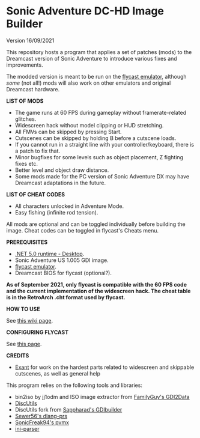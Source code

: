 # Sonic Adventure DC-HD Image Builder

Version 16/09/2021

This repository hosts a program that applies a set of patches (mods) to the Dreamcast version of Sonic Adventure to introduce various fixes and improvements.

The modded version is meant to be run on the [flycast emulator](https://flyinghead.github.io/flycast-builds), although *some* (not all!) mods will also work on other emulators and original Dreamcast hardware.

**LIST OF MODS**

- The game runs at 60 FPS during gameplay without framerate-related glitches.
- Widescreen hack without model clipping or HUD stretching.
- All FMVs can be skipped by pressing Start.
- Cutscenes can be skipped by holding B before a cutscene loads.
- If you cannot run in a straight line with your controller/keyboard, there is a patch to fix that.
- Minor bugfixes for some levels such as object placement, Z fighting fixes etc.
- Better level and object draw distance.
- Some mods made for the PC version of Sonic Adventure DX may have Dreamcast adaptations in the future.

**LIST OF CHEAT CODES**
- All characters unlocked in Adventure Mode.
- Easy fishing (infinite rod tension).


All mods are optional and can be toggled individually before building the image. Cheat codes can be toggled in flycast's Cheats menu.


**PREREQUISITES**

- [.NET 5.0 runtime - Desktop](https://dotnet.microsoft.com/download/dotnet/thank-you/runtime-desktop-5.0.10-windows-x86-installer).
- Sonic Adventure US 1.005 GDI image.
- [flycast emulator](https://flyinghead.github.io/flycast-builds/).
- Dreamcast BIOS for flycast (optional?).

**As of September 2021, only flycast is compatible with the 60 FPS code and the current implementation of the widescreen hack. The cheat table is in the RetroArch .cht format used by flycast.**

**HOW TO USE**

See [this wiki page](https://github.com/PiKeyAr/sa1-dc-hd/wiki/Using-Sonic-Adventure-Image-Builder).

**CONFIGURING FLYCAST**

See [this page](https://github.com/PiKeyAr/sa1-dc-hd/wiki/Configuring-flycast-for-the-modded-image).

**CREDITS**

- [Exant](https://github.com/Exant64) for work on the hardest parts related to widescreen and skippable cutscenes, as well as general help

This program relies on the following tools and libraries:
- bin2iso by jj1odm and ISO image extractor from [FamilyGuy's GDI2Data](https://dcemulation.org/dumpcast/viewtopic.php?t=785)
- [DiscUtils](https://github.com/DiscUtils/DiscUtils)
- DiscUtils fork from [Sappharad's GDIbuilder](https://github.com/Sappharad/GDIbuilder)
- [Sewer56's dlang-prs](https://github.com/Sewer56/dlang-prs)
- [SonicFreak94's pvmx](https://github.com/michael-fadely/pvmx)
- [ini-parser](https://github.com/rickyah/ini-parser)
